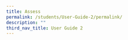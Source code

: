 ```yaml
---
title: Assess
permalink: /students/User-Guide-2/permalink/
description: ""
third_nav_title: User Guide 2
---
```


